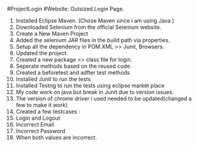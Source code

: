 #ProjectLogin #Website: Outsized Login Page.

1. Installed Eclipse Maven. (Chose Maven since i am using Java )
2. Downloaded Selenium from the official Selenium website.
3. Create a New Maven Project
4. Added the selenium JAR files in the build path via properties.
5. Setup all the dependency in POM.XML >> Junit, Browsers.
6. Updated the project.
7. Created a new package >> class file for login.
8. Seperate methods based on the reused code.
9. Created a beforetest and adfter test methods
10. Installed Junit to run the tests
11. Installed Testng to run the tests using eclipse market place
12. My code work on java but break in Junit due to version issues.
13. The version of chrome driver i used needed to be updated(changed a few to make it work)
14. Created a few testcases :
15. Login and Logout
16. Incorrect Email
17. Incorrect Password
18. When both values are incorrect. 

